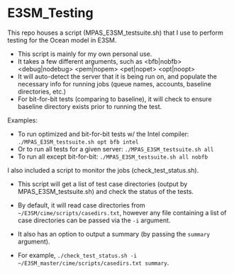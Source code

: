 # E3SM_Testing

This repo houses a script (MPAS_E3SM_testsuite.sh) that I use to perform testing for the Ocean model in E3SM.
  - This script is mainly for my own personal use.
  - It takes a few different arguments, such as <compiler> <bfb|nobfb> <debug|nodebug> <pem|nopem> <pet|nopet> <all> <opt|noopt>
  - It will auto-detect the server that it is being run on, and populate the necessary info for running jobs (queue names, accounts, baseline directories, etc.)
  - For bit-for-bit tests (comparing to baseline), it will check to ensure baseline directory exists prior to running the test.
  
  Examples:
  - To run optimized and bit-for-bit tests w/ the Intel compiler:
    `./MPAS_E3SM_testsuite.sh opt bfb intel`
  - Or to run all tests for a given server:
    `./MPAS_E3SM_testsuite.sh all`
  - To run all except bit-for-bit:
    `./MPAS_E3SM_testsuite.sh all nobfb`
  
I also included a script to monitor the jobs (check_test_status.sh).
  - This script will get a list of test case directories (output by MPAS_E3SM_testsuite.sh) and check the status of the tests.
  - By default, it will read case directories from `~/E3SM/cime/scripts/casedirs.txt`, however any file containing a list of case directories can be passed via the `-i` argument.
  - It also has an option to output a summary (by passing the `summary` argument).
  
  - For example, `./check_test_status.sh -i ~/E3SM_master/cime/scripts/casedirs.txt summary`.
  
